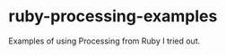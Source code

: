 ruby-processing-examples
========================

Examples of using Processing from Ruby I tried out.

